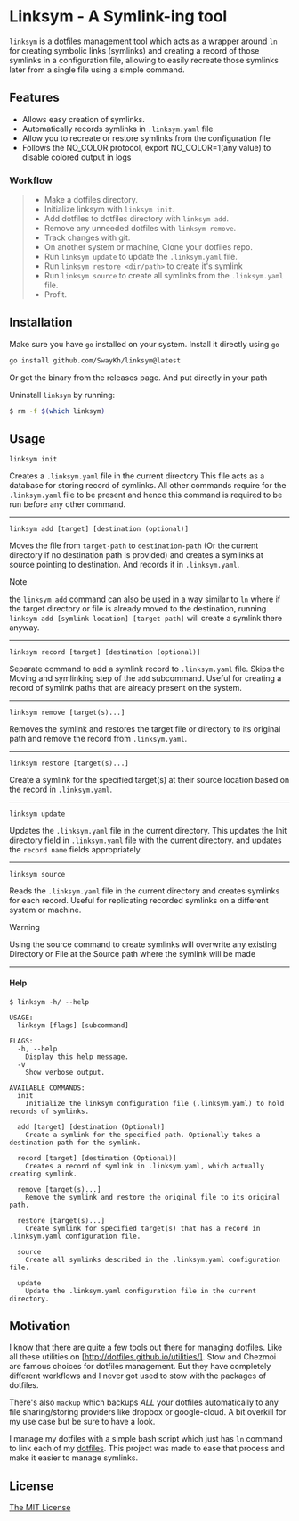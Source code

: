 # Linksym - A Symlink-ing tool

`linksym` is a dotfiles management tool which acts as a wrapper around `ln` for
creating symbolic links (symlinks) and creating a record of those symlinks in a
configuration file, allowing to easily recreate those symlinks later from a
single file using a simple command.

## Features

- Allows easy creation of symlinks.
- Automatically records symlinks in `.linksym.yaml` file
- Allow you to recreate or restore symlinks from the configuration file
- Follows the NO_COLOR protocol, export NO_COLOR=1(any value) to disable colored
  output in logs

### Workflow

> - Make a dotfiles directory.
> - Initialize linksym with `linksym init`.
> - Add dotfiles to dotfiles directory with `linksym add`.
> - Remove any unneeded dotfiles with `linksym remove`.
> - Track changes with git.
> - On another system or machine, Clone your dotfiles repo.
> - Run `linksym update` to update the `.linksym.yaml` file.
> - Run `linksym restore <dir/path>` to create it's symlink
> - Run `linksym source` to create all symlinks from the `.linksym.yaml` file.
> - Profit.

## Installation

Make sure you have `go` installed on your system. Install it directly using `go`

```bash
go install github.com/SwayKh/linksym@latest
```

Or get the binary from the releases page. And put directly in your path

Uninstall `linksym` by running:

```bash
$ rm -f $(which linksym)
```

## Usage

```
linksym init
```

Creates a `.linksym.yaml` file in the current directory This file acts as a
database for storing record of symlinks. All other commands require for the
`.linksym.yaml` file to be present and hence this command is required to be
run before any other command.

---

```
linksym add [target] [destination (optional)]
```

Moves the file from `target-path` to `destination-path` (Or the current
directory if no destination path is provided) and creates a symlinks at source
pointing to destination. And records it in `.linksym.yaml`.

> [!NOTE]
> the `linksym add` command can also be used in a way similar to `ln` where if
> the target directory or file is already moved to the destination, running
> `linksym add [symlink location] [target path]` will create a symlink there
> anyway.

---

```
linksym record [target] [destination (optional)]
```

Separate command to add a symlink record to `.linksym.yaml` file. Skips the
Moving and symlinking step of the `add` subcommand. Useful for creating a record
of symlink paths that are already present on the system.

---

```
linksym remove [target(s)...]
```

Removes the symlink and restores the target file or directory to its original
path and remove the record from `.linksym.yaml`.

---

```
linksym restore [target(s)...]
```

Create a symlink for the specified target(s) at their source location based on
the record in `.linksym.yaml`.

---

```
linksym update
```

Updates the `.linksym.yaml` file in the current directory. This updates the Init
directory field in `.linksym.yaml` file with the current directory. and updates the
`record name` fields appropriately.

---

```
linksym source
```

Reads the `.linksym.yaml` file in the current directory and creates symlinks for
each record. Useful for replicating recorded symlinks on a different
system or machine.

> [!WARNING]
> Using the source command to create symlinks will overwrite any existing
> Directory or File at the Source path where the symlink will be made

---

#### Help

```
$ linksym -h/ --help

USAGE:
  linksym [flags] [subcommand]

FLAGS:
  -h, --help
    Display this help message.
  -v
    Show verbose output.

AVAILABLE COMMANDS:
  init
    Initialize the linksym configuration file (.linksym.yaml) to hold records of symlinks.

  add [target] [destination (Optional)]
    Create a symlink for the specified path. Optionally takes a destination path for the symlink.

  record [target] [destination (Optional)]
    Creates a record of symlink in .linksym.yaml, which actually creating symlink.

  remove [target(s)...]
    Remove the symlink and restore the original file to its original path.

  restore [target(s)...]
    Create symlink for specified target(s) that has a record in .linksym.yaml configuration file.

  source
    Create all symlinks described in the .linksym.yaml configuration file.

  update
    Update the .linksym.yaml configuration file in the current directory.
```

## Motivation

I know that there are quite a few tools out there for managing dotfiles. Like
all these utilities on [http://dotfiles.github.io/utilities/]. Stow and
Chezmoi are famous choices for dotfiles management. But they have completely
different workflows and I never got used to stow with the packages of dotfiles.

There's also `mackup` which backups _ALL_ your dotfiles automatically to any
file sharing/storing providers like dropbox or google-cloud. A bit overkill for
my use case but be sure to have a look.

I manage my dotfiles with a simple bash script which just has `ln` command to
link each of my [dotfiles](https://github.com/swaykh/dotfiles). This project was
made to ease that process and make it easier to manage symlinks.

## License

[The MIT License ](./LICENSE)

